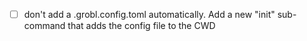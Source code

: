 - [ ] don't add a .grobl.config.toml automatically. Add a new "init" sub-command that adds the config file to the CWD
